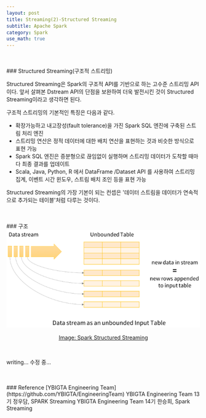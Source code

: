 ```yaml
---
layout: post
title: Streaming(2)-Structured Streaming
subtitle: Apache Spark
category: Spark
use_math: true
---
```


<br>
<br>
### Structured Streaming(구조적 스트리밍)

Structured Streaming은 Spark의 구조적 API를 기반으로 하는 고수준 스트리밍 API이다. 앞서 살펴본 Dstream API의 단점을 보완하여 더욱 발전시킨 것이 Structured Streaming이라고 생각하면 된다.

구조적 스트리밍의 기본적인 특징은 다음과 같다.

- 확장가능하고 내고장성(fault tolerance)을 가진 Spark SQL 엔진에 구축된 스트림 처리 엔진
- 스트리밍 연산은 정적 데이터에 대한 배치 연산을 표현하는 것과 비슷한 방식으로 표현 가능
- Spark SQL 엔진은 증분형으로 끊임없이 실행하며 스트리밍 데이터가 도착할 때마다 최종 결과를 업데이트
- Scala, Java, Python, R 에서 DataFrame /Dataset API 를 사용하여 스트리밍 집계, 이벤트 시간 윈도우, 스트림 배치 조인 등을 표현 가능

Structured Streaming의 가장 기본이 되는 컨셉은 '데이터 스트림을 데이터가 연속적으로 추가되는 테이블'처럼 다루는 것이다.

<br>
<br>
### 구조

<br>

<center><img src = '/post_img/191115/image1.png' width="600"/></center>

[<center>Image: Spark Structured Streaming</center>](https://databricks.com/blog/2016/07/28/structured-streaming-in-apache-spark.html)

<br>

writing...
수정 중...

<br>
<br>
### Reference
[YBIGTA Engineering Team](https://github.com/YBIGTA/EngineeringTeam)
YBIGTA Engineering Team 13기 정우담, SPARK Streaming
YBIGTA Engineering Team 14기 한승희, Spark Streaming

<br>
<br>
